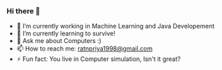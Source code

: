 ### Hi there 👋   
      
<!--
**Ratna04priya/Ratna04priya** is a ✨ _special_ ✨ repository because its `README.md` (this file) appears on your GitHub profile. 

Here are some ideas to get you started: 

- 🔭 I’m currently working on ...
- 🌱 I’m currently learning ...
- 👯 I’m looking to collaborate on ...
- 🤔 I’m looking for help with ...
- 💬 Ask me about ...  
- 📫 How to reach me: ...
- 😄 Pronouns: ...
- ⚡ Fun fact: ...      
-->

- 🔭 I’m currently working in Machine Learning and Java Developement
- 🌱 I’m currently learning to survive!
- 💬 Ask me about Computers :)
- 📫 How to reach me: ratnpriya1998@gmail.com
- ⚡ Fun fact: You live in Computer simulation, Isn't it great?
